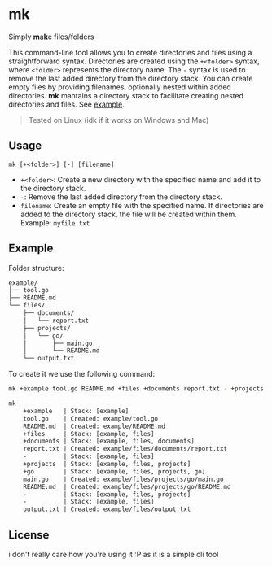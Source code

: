 # mk

Simply **m**a**k**e files/folders

This command-line tool allows you to create directories and files using a straightforward syntax. Directories are created using the `+<folder>` syntax, where `<folder>` represents the directory name. The `-` syntax is used to remove the last added directory from the directory stack. You can create empty files by providing filenames, optionally nested within added directories. **mk** mantains a directory stack to facilitate creating nested directories and files. See [example](#Example).

> Tested on Linux (idk if it works on Windows and Mac)

## Usage

`mk [+<folder>] [-] [filename]`

- `+<folder>`: Create a new directory with the specified name and add it to the directory stack.
- `-`: Remove the last added directory from the directory stack.
- `filename`: Create an empty file with the specified name. If directories are added to the directory stack, the file will be created within them. Example: `myfile.txt`

## Example

Folder structure:

```txt
example/
├── tool.go
├── README.md
└── files/
    ├── documents/
    │   └── report.txt
    ├── projects/
    │   └── go/
    │       ├── main.go
    │       └── README.md
    └── output.txt
```

To create it we use the following command:

```sh
mk +example tool.go README.md +files +documents report.txt - +projects +go main.go README.md - - output.txt
```

```txt
mk 
    +example   | Stack: [example]
    tool.go    | Created: example/tool.go
    README.md  | Created: example/README.md
    +files     | Stack: [example, files]
    +documents | Stack: [example, files, documents]
    report.txt | Created: example/files/documents/report.txt
    -          | Stack: [example, files]
    +projects  | Stack: [example, files, projects]
    +go        | Stack: [example, files, projects, go]
    main.go    | Created: example/files/projects/go/main.go
    README.md  | Created: example/files/projects/go/README.md
    -          | Stack: [example, files, projects]
    -          | Stack: [example, files]
    output.txt | Created: example/files/output.txt
```

## License

i don't really care how you're using it :P as it is a simple cli tool
